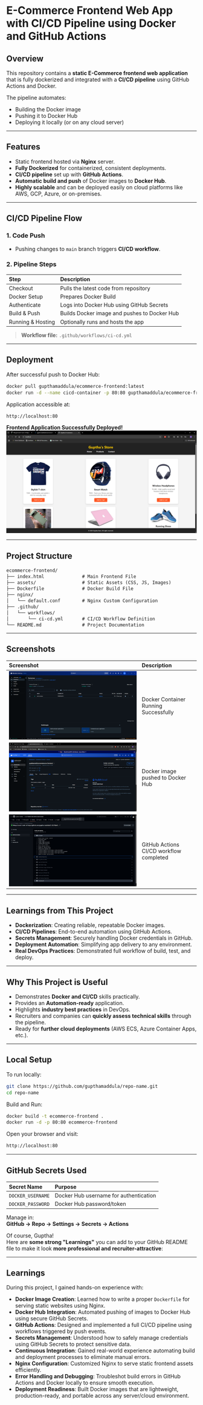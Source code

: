 
# E-Commerce Frontend Web App with CI/CD Pipeline using Docker and GitHub Actions


## Overview

This repository contains a **static E-Commerce frontend web application** that is fully dockerized and integrated with a **CI/CD pipeline** using GitHub Actions and Docker.

The pipeline automates:
- Building the Docker image
- Pushing it to Docker Hub
- Deploying it locally (or on any cloud server)


---

## Features

- Static frontend hosted via **Nginx** server.
- **Fully Dockerized** for containerized, consistent deployments.
- **CI/CD pipeline** set up with **GitHub Actions**.
- **Automatic build and push** of Docker images to **Docker Hub**.
- **Highly scalable** and can be deployed easily on cloud platforms like AWS, GCP, Azure, or on-premises.

---

## CI/CD Pipeline Flow

### 1. Code Push
- Pushing changes to `main` branch triggers **CI/CD workflow**.

### 2. Pipeline Steps

| Step | Description |
| :--- | :--- |
| Checkout | Pulls the latest code from repository |
| Docker Setup | Prepares Docker Build |
| Authenticate | Logs into Docker Hub using GitHub Secrets |
| Build & Push | Builds Docker image and pushes to Docker Hub |
| Running & Hosting | Optionally runs and hosts the app |

> **Workflow file:** `.github/workflows/ci-cd.yml`

---

## Deployment

After successful push to Docker Hub:

```bash
docker pull gupthamaddula/ecommerce-frontend:latest
docker run -d --name cicd-container -p 80:80 gupthamaddula/ecommerce-frontend
```

Application accessible at:

```bash
http://localhost:80
```

**Frontend Application Successfully Deployed!**
![Web Application Running](./pictures/Results/Hosted%20Web%20application.png)

---

## Project Structure

```
ecommerce-frontend/
├── index.html              # Main Frontend File
├── assets/                 # Static Assets (CSS, JS, Images)
├── Dockerfile              # Docker Build File
├── nginx/
│   └── default.conf        # Nginx Custom Configuration
├── .github/
│   └── workflows/
│       └── ci-cd.yml       # CI/CD Workflow Definition
└── README.md               # Project Documentation
```

---

## Screenshots

| Screenshot | Description |
| :--- | :--- |
| ![Docker Container Running](./pictures/Results/Docker%20container%20running.png) | Docker Container Running Successfully |
| ![Docker Push Success](./pictures/Results/Dockerhub.png) | Docker image pushed to Docker Hub |
| ![CI/CD Success](./pictures/Results/CICD%20Workflow%20success.png) | GitHub Actions CI/CD workflow completed |


---

## Learnings from This Project

- **Dockerization**: Creating reliable, repeatable Docker images.
- **CI/CD Pipelines**: End-to-end automation using GitHub Actions.
- **Secrets Management**: Securely handling Docker credentials in GitHub.
- **Deployment Automation**: Simplifying app delivery to any environment.
- **Real DevOps Practices**: Demonstrated full workflow of build, test, and deploy.

---

## Why This Project is Useful

- Demonstrates **Docker and CI/CD** skills practically.
- Provides an **Automation-ready** application.
- Highlights **industry best practices** in DevOps.
- Recruiters and companies can **quickly assess technical skills** through the pipeline.
- Ready for **further cloud deployments** (AWS ECS, Azure Container Apps, etc.).

---

## Local Setup

To run locally:

```bash
git clone https://github.com/gupthamaddula/repo-name.git
cd repo-name
```

Build and Run:

```bash
docker build -t ecommerce-frontend .
docker run -d -p 80:80 ecommerce-frontend
```

Open your browser and visit:

```bash
http://localhost:80
```

---

## GitHub Secrets Used

| Secret Name         | Purpose                                |
| :------------------ | :------------------------------------- |
| `DOCKER_USERNAME`   | Docker Hub username for authentication |
| `DOCKER_PASSWORD`   | Docker Hub password/token              |

Manage in:  
**GitHub → Repo → Settings → Secrets → Actions**

Of course, Guptha!  
Here are **some strong "Learnings"** you can add to your GitHub README file to make it look **more professional and recruiter-attractive**:

---

## Learnings

During this project, I gained hands-on experience with:

- **Docker Image Creation**: Learned how to write a proper `Dockerfile` for serving static websites using Nginx.
- **Docker Hub Integration**: Automated pushing of images to Docker Hub using secure GitHub Secrets.
- **GitHub Actions**: Designed and implemented a full CI/CD pipeline using workflows triggered by push events.
- **Secrets Management**: Understood how to safely manage credentials using GitHub Secrets to protect sensitive data.
- **Continuous Integration**: Gained real-world experience automating build and deployment processes to eliminate manual errors.
- **Nginx Configuration**: Customized Nginx to serve static frontend assets efficiently.
- **Error Handling and Debugging**: Troubleshot build errors in GitHub Actions and Docker locally to ensure smooth execution.
- **Deployment Readiness**: Built Docker images that are lightweight, production-ready, and portable across any server/cloud environment.
